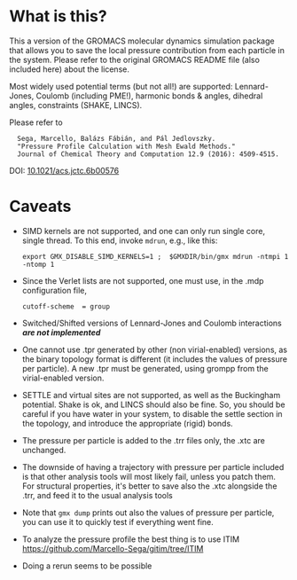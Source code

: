 What is this?
=============
This a version of the GROMACS molecular dynamics simulation package that allows you to save the local pressure contribution from each particle in the system. Please refer to the original GROMACS README file (also included here) about the license.

Most widely used potential terms (but not all!) are supported: Lennard-Jones, Coulomb (including PME!), harmonic bonds & angles, dihedral angles, constraints (SHAKE, LINCS).

Please refer to 

      Sega, Marcello, Balázs Fábián, and Pál Jedlovszky. 
      "Pressure Profile Calculation with Mesh Ewald Methods." 
      Journal of Chemical Theory and Computation 12.9 (2016): 4509-4515.
     
DOI: [10.1021/acs.jctc.6b00576](http://dx.doi.org/10.1021/acs.jctc.6b00576)


Caveats 
=======

* SIMD kernels are not supported, and one can only run single core,
single thread. To this end, invoke ```mdrun```, e.g., like this: 

      export GMX_DISABLE_SIMD_KERNELS=1 ;  $GMXDIR/bin/gmx mdrun -ntmpi 1 -ntomp 1

* Since the Verlet lists are not supported, one must use, in the .mdp configuration file,  

      cutoff-scheme  = group
      
* Switched/Shifted versions of Lennard-Jones and Coulomb interactions ***are not implemented***
      
* One cannot use .tpr generated by other (non virial-enabled) versions, as the binary
topology format is different (it includes the values of pressure per
particle). A new .tpr must be generated, using grompp from the
virial-enabled version.

* SETTLE and virtual sites are not supported, as well as the
Buckingham potential. Shake is ok, and LINCS should also be fine. So,
you should be careful if you have water in your system, to disable the
settle section in the topology, and introduce the appropriate (rigid) bonds.

* The pressure per particle is added to the .trr files only, the .xtc
are unchanged.

* The downside of having a trajectory with pressure per particle
included is that other analysis tools will most likely fail, unless
you patch them. For structural properties, it's better to save also
the .xtc alongside the .trr, and feed it to the usual analysis tools

* Note that ```gmx dump``` prints out also the values of pressure per particle,
you can use it to quickly test if everything went fine.

* To analyze the pressure profile the best thing is to use ITIM https://github.com/Marcello-Sega/gitim/tree/ITIM

* Doing a rerun seems to be possible 
